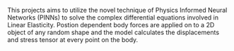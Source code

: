 This projects aims to utilize the novel technique of Physics Informed Neural Networks (PINNs) to solve the complex differential equations involved in Linear Elasticity.
Postion dependent body forces are applied on to a 2D object of any random shape and the model calculates the displacements and stress tensor at every point on the body.
